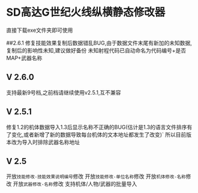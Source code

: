 # SD高达G世纪火线纵横静态修改器
直接下载exe文件夹即可使用

##2.6.1
修复技能效果复制后数据错乱BUG,由于数据文件末尾有新加的未知数据,复制后的影响性未知,建议做好备份
未知射程代码已自动命名为代码编号+是否MAP+武器名称

## V 2.6.0
支持最新9号档,之前档请继续使用v2.5.1,互不兼容

## V 2.5.1
修复1.2的机体数据导入1.3后显示名称不正确的BUG(估计是1.3的语言文件排序有了变化,或者新增了新的数据导致每台机体的文本地址都发生了改变)`
所以目前版本改为导入时排除武器名称地址

## V 2.5
开放`技能修改-技能效果说明编号`修改
开放`技能修改-单位名称`修改
开放`机体修改-名称`修改
开放`武器修改-名称`修改
支持机体/人物/武器的批量导入